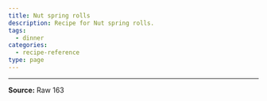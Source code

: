 ```yaml
---
title: Nut spring rolls
description: Recipe for Nut spring rolls.
tags:
  - dinner
categories:
  - recipe-reference
type: page
---
```


---

**Source:** Raw 163